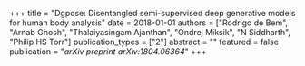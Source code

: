 +++
title = "Dgpose: Disentangled semi-supervised deep generative models for human body analysis"
date = 2018-01-01
authors = ["Rodrigo de Bem", "Arnab Ghosh", "Thalaiyasingam Ajanthan", "Ondrej Miksik", "N Siddharth", "Philip HS Torr"]
publication_types = ["2"]
abstract = ""
featured = false
publication = "*arXiv preprint arXiv:1804.06364*"
+++

